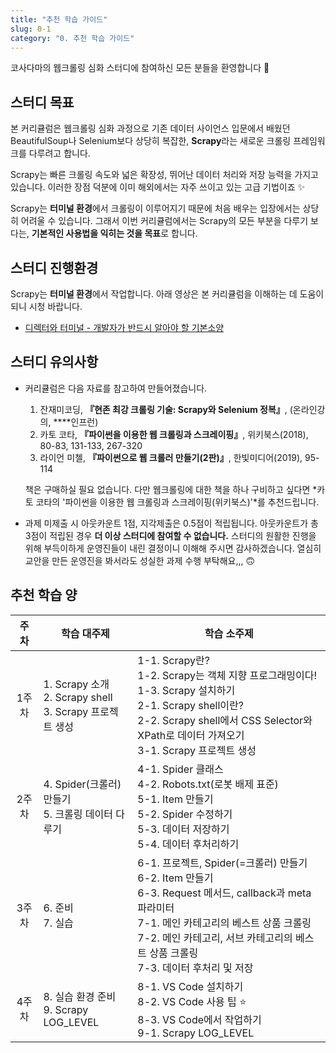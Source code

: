 ```yaml
---
title: "추천 학습 가이드"
slug: 0-1
category: "0. 추천 학습 가이드"
---
```


코사다마의 웹크롤링 심화 스터디에 참여하신 모든 분들을 환영합니다 🙌


## 스터디 목표

본 커리큘럼은 웹크롤링 심화 과정으로 기존 데이터 사이언스 입문에서 배웠던 BeautifulSoup나 Selenium보다 상당히 복잡한, **Scrapy**라는 새로운 크롤링 프레임워크를 다루려고 합니다.

Scrapy는 빠른 크롤링 속도와 넓은 확장성, 뛰어난 데이터 처리와 저장 능력을 가지고 있습니다. 이러한 장점 덕분에 이미 해외에서는 자주 쓰이고 있는 고급 기법이죠 ✨

Scrapy는 **터미널 환경**에서 크롤링이 이루어지기 때문에 처음 배우는 입장에서는 상당히 어려울 수 있습니다. 그래서 이번 커리큘럼에서는 Scrapy의 모든 부분을 다루기 보다는, **기본적인 사용법을 익히는 것을 목표**로 합니다. 


## 스터디 진행환경

Scrapy는 **터미널 환경**에서 작업합니다. 아래 영상은 본 커리큘럼을 이해하는 데 도움이 되니 시청 바랍니다.

- [디렉터와 터미널 - 개발자가 반드시 알아야 할 기본소양](https://www.youtube.com/watch?v=6z7FVYXnk3E&feature=youtu.be)


## 스터디 유의사항

- 커리큘럼은 다음 자료를 참고하여 만들어졌습니다.
    1. 잔재미코딩, **『현존 최강 크롤링 기술: Scrapy와 Selenium 정복』**, (온라인강의, ****인프런)
    2. 카토 코타, **『파이썬을 이용한 웹 크롤링과 스크레이핑』**, 위키북스(2018), 80-83, 131-133, 267-320
    3. 라이언 미첼, **『파이썬으로 웹 크롤러 만들기(2판)』**, 한빛미디어(2019), 95-114
    
    책은 구매하실 필요 없습니다. 다만 웹크롤링에 대한 책을 하나 구비하고 싶다면 *카토 코타의 '파이썬을 이용한 웹 크롤링과 스크레이핑(위키북스)'*를 추천드립니다.
    
- 과제 미제출 시 아웃카운트 1점, 지각제출은 0.5점이 적립됩니다. 아웃카운트가 총 3점이 적립된 경우 **더 이상 스터디에 참여할 수 없습니다.** 스터디의 원활한 진행을 위해 부득이하게 운영진들이 내린 결정이니 이해해 주시면 감사하겠습니다. 열심히 교안을 만든 운영진을 봐서라도 성실한 과제 수행 부탁해요,,, 🙃


## 추천 학습 양

| 주차  | 학습 대주제                                                    | 학습 소주제 |
| :---: | ------------------------------------------------------------ | ---------- |
| 1주차 | 1. Scrapy 소개<br /> 2. Scrapy shell<br /> 3. Scrapy 프로젝트 생성  |  1-1. Scrapy란?    <br />    1-2. Scrapy는 객체 지향 프로그래밍이다!<br />    1-3. Scrapy 설치하기<br /> 2-1. Scrapy shell이란?<br />    2-2. Scrapy shell에서 CSS Selector와 XPath로 데이터 가져오기<br />3-1. Scrapy 프로젝트 생성 |
| 2주차 | 4. Spider(크롤러) 만들기<br /> 5. 크롤링 데이터 다루기<br />  |  4-1. Spider 클래스<br />    4-2. Robots.txt(로봇 배제 표준)<br />  5-1. Item 만들기<br />    5-2. Spider 수정하기<br />    5-3. 데이터 저장하기<br />    5-4. 데이터 후처리하기 | 
| 3주차 | 6. 준비<br /> 7. 실습<br /> |  6-1. 프로젝트, Spider(=크롤러) 만들기<br />    6-2. Item 만들기<br />    6-3. Request 메서드, callback과 meta 파라미터<br /> 7-1. 메인 카테고리의 베스트 상품 크롤링<br />    7-2. 메인 카테고리, 서브 카테고리의 베스트 상품 크롤링<br />    7-3. 데이터 후처리 및 저장 |
| 4주차 | 8. 실습 환경 준비<br /> 9. Scrapy LOG_LEVEL |  8-1. VS Code 설치하기<br />    8-2. VS Code 사용 팁 ⭐<br />    8-3. VS Code에서 작업하기<br /> 9-1. Scrapy LOG_LEVEL |
